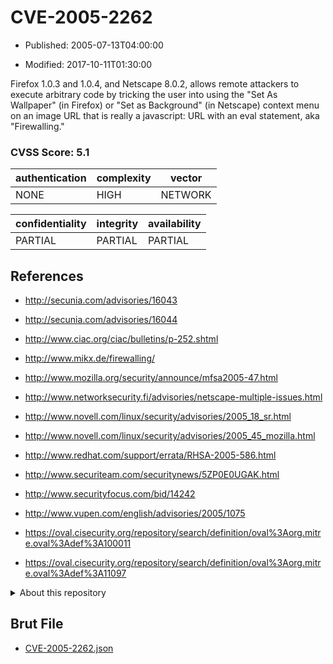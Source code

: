 # CVE-2005-2262

- Published: 2005-07-13T04:00:00

- Modified: 2017-10-11T01:30:00

Firefox 1.0.3 and 1.0.4, and Netscape 8.0.2, allows remote attackers to execute arbitrary code by tricking the user into using the "Set As Wallpaper" (in Firefox) or "Set as Background" (in Netscape) context menu on an image URL that is really a javascript: URL with an eval statement, aka "Firewalling."

### CVSS Score: **5.1**

| authentication | complexity | vector |
| --- | --- | --- |
| NONE | HIGH | NETWORK |

| confidentiality | integrity | availability |
| --- | --- | --- |
| PARTIAL | PARTIAL | PARTIAL |

## References

* http://secunia.com/advisories/16043

* http://secunia.com/advisories/16044

* http://www.ciac.org/ciac/bulletins/p-252.shtml

* http://www.mikx.de/firewalling/

* http://www.mozilla.org/security/announce/mfsa2005-47.html

* http://www.networksecurity.fi/advisories/netscape-multiple-issues.html

* http://www.novell.com/linux/security/advisories/2005_18_sr.html

* http://www.novell.com/linux/security/advisories/2005_45_mozilla.html

* http://www.redhat.com/support/errata/RHSA-2005-586.html

* http://www.securiteam.com/securitynews/5ZP0E0UGAK.html

* http://www.securityfocus.com/bid/14242

* http://www.vupen.com/english/advisories/2005/1075

* https://oval.cisecurity.org/repository/search/definition/oval%3Aorg.mitre.oval%3Adef%3A100011

* https://oval.cisecurity.org/repository/search/definition/oval%3Aorg.mitre.oval%3Adef%3A11097

<details>
<summary>About this repository</summary> 

  This repository is part of the project [Live Hack CVE](https://github.com/Live-Hack-CVE). Main website can be found [www.live-hack.org](https://www.live-hack.org) 
  
  Made by [Sn0wAlice](https://github.com/Sn0wAlice) for the people that care about security and need to have a feed of the latest CVEs. Hope you enjoy it, don't forget to star the repo and follow me on [Twitter](https://twitter.com/Sn0wAlice) and [Github](https://github.com/Sn0wAlice). And that is my [personnal website](https://www.alice-snow.me/)

  - [Home Page](https://github.com/Live-Hack-CVE)
  - [Framework](https://github.com/Live-Hack-CVE/cve-framework)
  - [CVE database](https://github.com/Live-Hack-CVE/full_database)
  - [Changelog](https://github.com/Live-Hack-CVE/Changelog)
</details>

## Brut File

* [CVE-2005-2262.json](https://raw.githubusercontent.com/Live-Hack-CVE/full_database/main/cves/2005/CVE-2005-2262.json)

